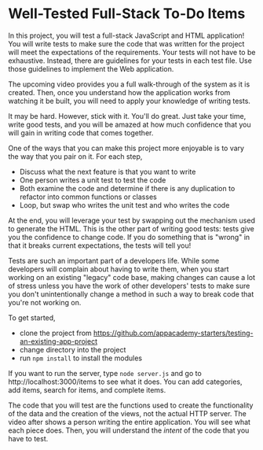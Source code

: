 # Well-Tested Full-Stack To-Do Items

In this project, you will test a full-stack JavaScript and HTML application! You
will write tests to make sure the code that was written for the project will
meet the expectations of the requirements. Your tests will not have to be
exhaustive. Instead, there are guidelines for your tests in each test file. Use
those guidelines to implement the Web application.

The upcoming video provides you a full walk-through of the system as it is
created. Then, once you understand how the application works from watching it
be built, you will need to apply your knowledge of writing tests.

It may be hard. However, stick with it. You'll do great. Just take your time,
write good tests, and you will be amazed at how much confidence that you will
gain in writing code that comes together.

One of the ways that you can make this project more enjoyable is to vary the
way that you pair on it. For each step,

* Discuss what the next feature is that you want to write
* One person writes a unit test to test the code
* Both examine the code and determine if there is any duplication to refactor
  into common functions or classes
* Loop, but swap who writes the unit test and who writes the code

At the end, you will leverage your test by swapping out the mechanism used to
generate the HTML. This is the other part of writing good tests: tests give you
the confidence to change code. If you do something that is "wrong" in that it
breaks current expectations, the tests will tell you!

Tests are such an important part of a developers life. While some developers
will complain about having to write them, when you start working on an existing
"legacy" code base, making changes can cause a lot of stress unless you have the
work of other developers' tests to make sure you don't unintentionally change a
method in such a way to break code that you're not working on.

To get started,

* clone the project from
  https://github.com/appacademy-starters/testing-an-existing-app-project
* change directory into the project
* run `npm install` to install the modules

If you want to run the server, type `node server.js` and go to
http://localhost:3000/items to see what it does. You can add categories, add
items, search for items, and complete items.

The code that you will test are the functions used to create the functionality
of the data and the creation of the views, not the actual HTTP server. The
video after shows a person writing the entire application. You will see what
each piece does. Then, you will understand the _intent_ of the code that you
have to test.
